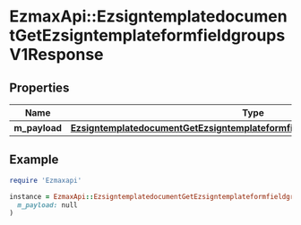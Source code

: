 # EzmaxApi::EzsigntemplatedocumentGetEzsigntemplateformfieldgroupsV1Response

## Properties

| Name | Type | Description | Notes |
| ---- | ---- | ----------- | ----- |
| **m_payload** | [**EzsigntemplatedocumentGetEzsigntemplateformfieldgroupsV1ResponseMPayload**](EzsigntemplatedocumentGetEzsigntemplateformfieldgroupsV1ResponseMPayload.md) |  |  |

## Example

```ruby
require 'Ezmaxapi'

instance = EzmaxApi::EzsigntemplatedocumentGetEzsigntemplateformfieldgroupsV1Response.new(
  m_payload: null
)
```

